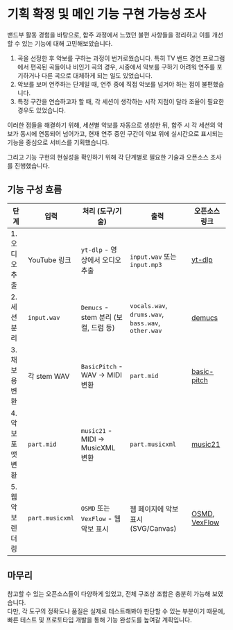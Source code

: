 # 기획 확정 및 메인 기능 구현 가능성 조사

밴드부 활동 경험을 바탕으로, 합주 과정에서 느꼈던 불편 사항들을 정리하고 이를 개선할 수 있는 기능에 대해 고민해보았습니다.

1. 곡을 선정한 후 악보를 구하는 과정이 번거로웠습니다. 특히 TV 밴드 경연 프로그램에서 편곡된 곡들이나 비인기 곡의 경우, 시중에서 악보를 구하기 어려워 연주를 포기하거나 다른 곡으로 대체하게 되는 일도 있었습니다.  
2. 악보를 보며 연주하는 단계일 때, 연주 중에 직접 악보를 넘겨야 하는 점이 불편했습니다.  
3. 특정 구간을 연습하고자 할 때, 각 세션이 생각하는 시작 지점이 달라 조율이 필요한 경우도 있었습니다.

이러한 점들을 해결하기 위해, 세션별 악보를 자동으로 생성한 뒤, 합주 시 각 세션의 악보가 동시에 연동되어 넘어가고, 현재 연주 중인 구간이 악보 위에 실시간으로 표시되는 기능을 중심으로 서비스를 기획했습니다.

그리고 기능 구현의 현실성을 확인하기 위해 각 단계별로 필요한 기술과 오픈소스 조사를 진행했습니다.

## 기능 구성 흐름

| 단계 | 입력 | 처리 (도구/기술) | 출력 | 오픈소스 링크 |
|------|------|-------------------|-------|----------------|
| 1. 오디오 추출 | YouTube 링크 | `yt-dlp` - 영상에서 오디오 추출 | `input.wav` 또는 `input.mp3` | [yt-dlp](https://github.com/yt-dlp/yt-dlp) |
| 2. 세션 분리 | `input.wav` | `Demucs` - stem 분리 (보컬, 드럼 등) | `vocals.wav`, `drums.wav`, `bass.wav`, `other.wav` | [demucs](https://github.com/facebookresearch/demucs) |
| 3. 채보용 변환 | 각 stem WAV | `BasicPitch` - WAV → MIDI 변환 | `part.mid` | [basic-pitch](https://github.com/spotify/basic-pitch) |
| 4. 악보 포맷 변환 | `part.mid` | `music21` - MIDI → MusicXML 변환 | `part.musicxml` | [music21](https://github.com/cuthbertLab/music21) |
| 5. 웹 악보 렌더링 | `part.musicxml` | `OSMD` 또는 `VexFlow` - 웹 악보 표시 | 웹 페이지에 악보 표시 (SVG/Canvas) | [OSMD](https://github.com/opensheetmusicdisplay/opensheetmusicdisplay), [VexFlow](https://github.com/0xfe/vexflow) |

## 마무리

참고할 수 있는 오픈소스들이 다양하게 있었고, 전체 구조상 조합은 충분히 가능해 보였습니다.  
다만, 각 도구의 정확도나 품질은 실제로 테스트해봐야 판단할 수 있는 부분이기 때문에, 빠른 테스트 및 프로토타입 개발을 통해 기능 완성도를 높여갈 계획입니다.

